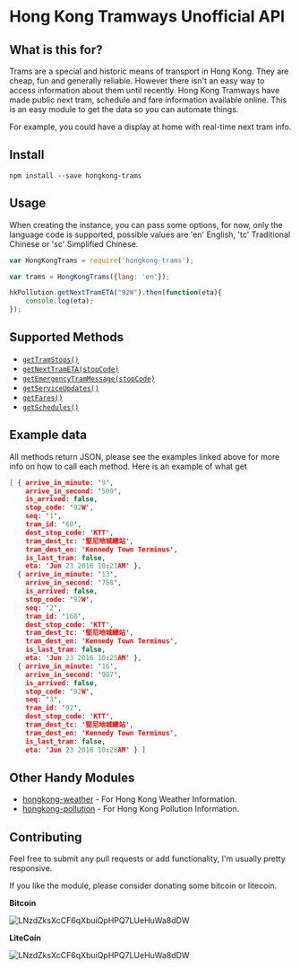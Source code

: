 Hong Kong Tramways Unofficial API
=====================================

## What is this for?

Trams are a special and historic means of transport in Hong Kong. They are cheap, fun and generally reliable. However there isn't an easy way to access information about them until recently. Hong Kong Tramways have made public next tram, schedule and fare information available online. This is an easy module to get the data so you can automate things.

For example, you could have a display at home with real-time next tram info.


## Install

`npm install --save hongkong-trams`


## Usage

When creating the instance, you can pass some options, for now, only the language code is supported, possible values are 'en' English, 'tc' Traditional Chinese or 'sc' Simplified Chinese.

```javascript
var HongKongTrams = require('hongkong-trams');

var trams = HongKongTrams({lang: 'en'});

hkPollution.getNextTramETA("92W").then(function(eta){
    console.log(eta);
});
```


## Supported Methods

* [`getTramStops()`](examples/getTramStops.js)
* [`getNextTramETA(stopCode)`](examples/getNextTramETA.js)
* [`getEmergencyTramMessage(stopCode)`](examples/getEmergencyTramMessage.js)
* [`getServiceUpdates()`](examples/getServiceUpdates.js)
* [`getFares()`](examples/getFares.js)
* [`getSchedules()`](examples/getSchedules.js)


## Example data

All methods return JSON, please see the examples linked above for more info on how to call each method. Here is an example of what get

```json
[ { arrive_in_minute: '9',
    arrive_in_second: '509',
    is_arrived: false,
    stop_code: '92W',
    seq: '1',
    tram_id: '60',
    dest_stop_code: 'KTT',
    tram_dest_tc: '堅尼地城總站',
    tram_dest_en: 'Kennedy Town Terminus',
    is_last_tram: false,
    eta: 'Jun 23 2016 10:21AM' },
  { arrive_in_minute: '13',
    arrive_in_second: '758',
    is_arrived: false,
    stop_code: '92W',
    seq: '2',
    tram_id: '168',
    dest_stop_code: 'KTT',
    tram_dest_tc: '堅尼地城總站',
    tram_dest_en: 'Kennedy Town Terminus',
    is_last_tram: false,
    eta: 'Jun 23 2016 10:25AM' },
  { arrive_in_minute: '16',
    arrive_in_second: '907',
    is_arrived: false,
    stop_code: '92W',
    seq: '3',
    tram_id: '92',
    dest_stop_code: 'KTT',
    tram_dest_tc: '堅尼地城總站',
    tram_dest_en: 'Kennedy Town Terminus',
    is_last_tram: false,
    eta: 'Jun 23 2016 10:28AM' } ]
```

## Other Handy Modules

* [hongkong-weather](https://www.github.com/hongkongkiwi/node-hongkong-weather) - For Hong Kong Weather Information.
* [hongkong-pollution](https://www.github.com/hongkongkiwi/node-hongkong-pollution) - For Hong Kong Pollution Information.


## Contributing

Feel free to submit any pull requests or add functionality, I'm usually pretty responsive.

If you like the module, please consider donating some bitcoin or litecoin.

__Bitcoin__

![LNzdZksXcCF6qXbuiQpHPQ7LUeHuWa8dDW](http://i.imgur.com/9rsCfv5.png?1)

__LiteCoin__

![LNzdZksXcCF6qXbuiQpHPQ7LUeHuWa8dDW](http://i.imgur.com/yF1RoHp.png?1)
